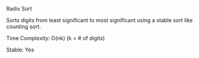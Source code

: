 Radix Sort

Sorts digits from least significant to most significant using a stable sort like counting sort.

Time Complexity: O(nk) (k = # of digits)

Stable: Yes
